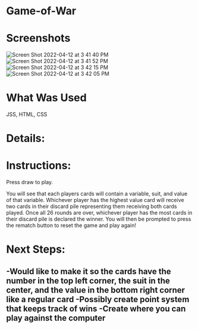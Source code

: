 # Game-of-War

# Screenshots

![Screen Shot 2022-04-12 at 3 41 40 PM](https://user-images.githubusercontent.com/101207297/163058390-f65cbbbf-7031-4dea-aecf-58eafeca2a6d.png)
![Screen Shot 2022-04-12 at 3 41 52 PM](https://user-images.githubusercontent.com/101207297/163058400-539338ec-31bb-4bc7-9705-1c729adeba1f.png)
![Screen Shot 2022-04-12 at 3 42 15 PM](https://user-images.githubusercontent.com/101207297/163058406-de68311d-ede3-41a7-a075-c434204fcb78.png)
![Screen Shot 2022-04-12 at 3 42 05 PM](https://user-images.githubusercontent.com/101207297/163058414-d7e0aa2a-6f39-45d6-8760-22d00cc9e3ca.png)

# What Was Used

JSS, HTML, CSS

# Details:

# Instructions:

Press draw to play. 

You will see that each players cards will contain a variable, suit, and value of that variable. Whichever player has the highest value card will receive two cards in their discard pile representing them receiving both cards played. Once all 26 rounds are over, whichever player has the most cards in their discard pile is declared the winner. You will then be prompted to press the rematch button to reset the game and play again!

# Next Steps:

-Would like to make it so the cards have the number in the top left corner, the suit in the center, and the value in the bottom right corner like a regular card
-Possibly create point system that keeps track of wins
-Create where you can play against the computer
--------------------------------------------------------------------------------------
